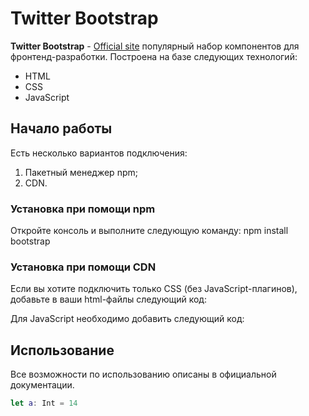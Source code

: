 # Twitter Bootstrap

**Twitter Bootstrap** - [Official site](https://getbootstrap.com) популярный набор компонентов для фронтенд-разработки. Построена на базе следующих технологий:
* HTML
* CSS
* JavaScript

## Начало работы
Есть несколько вариантов подключения:
1. Пакетный менеджер npm;
2. CDN.

### Установка при помощи npm
Откройте консоль и выполните следующую команду: npm install bootstrap

### Установка при помощи CDN
Если вы хотите подключить только CSS (без JavaScript-плагинов), добавьте в ваши html-файлы следующий код:

Для JavaScript необходимо добавить следующий код:

## Использование
Все возможности по использованию описаны в официальной документации.

```swift
let a: Int = 14
```
